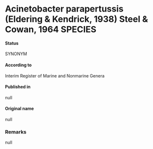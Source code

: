# Acinetobacter parapertussis (Eldering & Kendrick, 1938) Steel & Cowan, 1964 SPECIES

#### Status
SYNONYM

#### According to
Interim Register of Marine and Nonmarine Genera

#### Published in
null

#### Original name
null

### Remarks
null